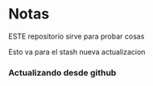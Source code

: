 # Notas 

ESTE repositorio sirve para probar cosas

Esto va para el stash
nueva actualizacion

### Actualizando desde github
